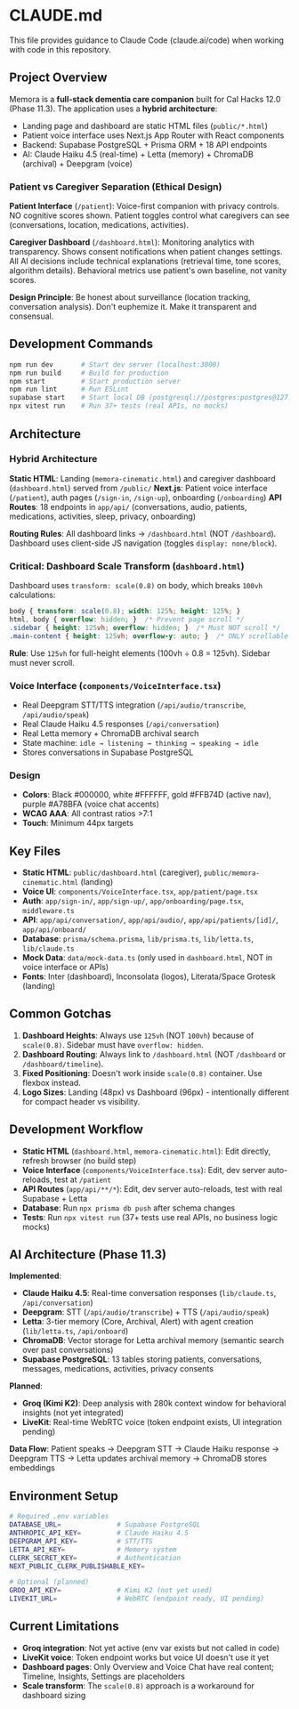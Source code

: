 # CLAUDE.md

This file provides guidance to Claude Code (claude.ai/code) when working with code in this repository.

## Project Overview

Memora is a **full-stack dementia care companion** built for Cal Hacks 12.0 (Phase 11.3). The application uses a **hybrid architecture**:
- Landing page and dashboard are static HTML files (`public/*.html`)
- Patient voice interface uses Next.js App Router with React components
- Backend: Supabase PostgreSQL + Prisma ORM + 18 API endpoints
- AI: Claude Haiku 4.5 (real-time) + Letta (memory) + ChromaDB (archival) + Deepgram (voice)

### Patient vs Caregiver Separation (Ethical Design)

**Patient Interface** (`/patient`): Voice-first companion with privacy controls. NO cognitive scores shown. Patient toggles control what caregivers can see (conversations, location, medications, activities).

**Caregiver Dashboard** (`/dashboard.html`): Monitoring analytics with transparency. Shows consent notifications when patient changes settings. All AI decisions include technical explanations (retrieval time, tone scores, algorithm details). Behavioral metrics use patient's own baseline, not vanity scores.

**Design Principle**: Be honest about surveillance (location tracking, conversation analysis). Don't euphemize it. Make it transparent and consensual.

## Development Commands

```bash
npm run dev       # Start dev server (localhost:3000)
npm run build     # Build for production
npm start         # Start production server
npm run lint      # Run ESLint
supabase start    # Start local DB (postgresql://postgres:postgres@127.0.0.1:54322/postgres)
npx vitest run    # Run 37+ tests (real APIs, no mocks)
```

## Architecture

### Hybrid Architecture

**Static HTML**: Landing (`memora-cinematic.html`) and caregiver dashboard (`dashboard.html`) served from `/public/`
**Next.js**: Patient voice interface (`/patient`), auth pages (`/sign-in`, `/sign-up`), onboarding (`/onboarding`)
**API Routes**: 18 endpoints in `app/api/` (conversations, audio, patients, medications, activities, sleep, privacy, onboarding)

**Routing Rules**: All dashboard links → `/dashboard.html` (NOT `/dashboard`). Dashboard uses client-side JS navigation (toggles `display: none/block`).

### Critical: Dashboard Scale Transform (`dashboard.html`)

Dashboard uses `transform: scale(0.8)` on body, which breaks `100vh` calculations:

```css
body { transform: scale(0.8); width: 125%; height: 125%; }
html, body { overflow: hidden; }  /* Prevent page scroll */
.sidebar { height: 125vh; overflow: hidden; }  /* Must NOT scroll */
.main-content { height: 125vh; overflow-y: auto; }  /* ONLY scrollable area */
```

**Rule**: Use `125vh` for full-height elements (100vh ÷ 0.8 = 125vh). Sidebar must never scroll.

### Voice Interface (`components/VoiceInterface.tsx`)

- Real Deepgram STT/TTS integration (`/api/audio/transcribe`, `/api/audio/speak`)
- Real Claude Haiku 4.5 responses (`/api/conversation`)
- Real Letta memory + ChromaDB archival search
- State machine: `idle → listening → thinking → speaking → idle`
- Stores conversations in Supabase PostgreSQL

### Design

- **Colors**: Black #000000, white #FFFFFF, gold #FFB74D (active nav), purple #A78BFA (voice chat accents)
- **WCAG AAA**: All contrast ratios >7:1
- **Touch**: Minimum 44px targets

## Key Files

- **Static HTML**: `public/dashboard.html` (caregiver), `public/memora-cinematic.html` (landing)
- **Voice UI**: `components/VoiceInterface.tsx`, `app/patient/page.tsx`
- **Auth**: `app/sign-in/`, `app/sign-up/`, `app/onboarding/page.tsx`, `middleware.ts`
- **API**: `app/api/conversation/`, `app/api/audio/`, `app/api/patients/[id]/`, `app/api/onboard/`
- **Database**: `prisma/schema.prisma`, `lib/prisma.ts`, `lib/letta.ts`, `lib/claude.ts`
- **Mock Data**: `data/mock-data.ts` (only used in `dashboard.html`, NOT in voice interface or APIs)
- **Fonts**: Inter (dashboard), Inconsolata (logos), Literata/Space Grotesk (landing)

## Common Gotchas

1. **Dashboard Heights**: Always use `125vh` (NOT `100vh`) because of `scale(0.8)`. Sidebar must have `overflow: hidden`.
2. **Dashboard Routing**: Always link to `/dashboard.html` (NOT `/dashboard` or `/dashboard/timeline`).
3. **Fixed Positioning**: Doesn't work inside `scale(0.8)` container. Use flexbox instead.
4. **Logo Sizes**: Landing (48px) vs Dashboard (96px) - intentionally different for compact header vs visibility.

## Development Workflow

- **Static HTML** (`dashboard.html`, `memora-cinematic.html`): Edit directly, refresh browser (no build step)
- **Voice Interface** (`components/VoiceInterface.tsx`): Edit, dev server auto-reloads, test at `/patient`
- **API Routes** (`app/api/**/*`): Edit, dev server auto-reloads, test with real Supabase + Letta
- **Database**: Run `npx prisma db push` after schema changes
- **Tests**: Run `npx vitest run` (37+ tests use real APIs, no business logic mocks)

## AI Architecture (Phase 11.3)

**Implemented**:
- **Claude Haiku 4.5**: Real-time conversation responses (`lib/claude.ts`, `/api/conversation`)
- **Deepgram**: STT (`/api/audio/transcribe`) + TTS (`/api/audio/speak`)
- **Letta**: 3-tier memory (Core, Archival, Alert) with agent creation (`lib/letta.ts`, `/api/onboard`)
- **ChromaDB**: Vector storage for Letta archival memory (semantic search over past conversations)
- **Supabase PostgreSQL**: 13 tables storing patients, conversations, messages, medications, activities, privacy consents

**Planned**:
- **Groq (Kimi K2)**: Deep analysis with 280k context window for behavioral insights (not yet integrated)
- **LiveKit**: Real-time WebRTC voice (token endpoint exists, UI integration pending)

**Data Flow**: Patient speaks → Deepgram STT → Claude Haiku response → Deepgram TTS → Letta updates archival memory → ChromaDB stores embeddings

## Environment Setup

```bash
# Required .env variables
DATABASE_URL=              # Supabase PostgreSQL
ANTHROPIC_API_KEY=         # Claude Haiku 4.5
DEEPGRAM_API_KEY=          # STT/TTS
LETTA_API_KEY=             # Memory system
CLERK_SECRET_KEY=          # Authentication
NEXT_PUBLIC_CLERK_PUBLISHABLE_KEY=

# Optional (planned)
GROQ_API_KEY=              # Kimi K2 (not yet used)
LIVEKIT_URL=               # WebRTC (endpoint ready, UI pending)
```

## Current Limitations

- **Groq integration**: Not yet active (env var exists but not called in code)
- **LiveKit voice**: Token endpoint works but voice UI doesn't use it yet
- **Dashboard pages**: Only Overview and Voice Chat have real content; Timeline, Insights, Settings are placeholders
- **Scale transform**: The `scale(0.8)` approach is a workaround for dashboard sizing
